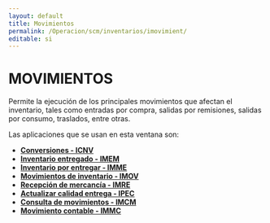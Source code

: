 ```yaml
---
layout: default
title: Movimientos
permalink: /Operacion/scm/inventarios/imovimient/
editable: si
---
```


# MOVIMIENTOS  

Permite la ejecución de los principales movimientos que afectan el inventario, tales como entradas por compra, salidas por remisiones, salidas por consumo, traslados, entre otras.  

Las aplicaciones que se usan en esta ventana son:  

* [**Conversiones - ICNV**](http://docs.oasiscom.com/Operacion/scm/inventarios/imovimient/icnv)  
* [**Inventario entregado - IMEM**](http://docs.oasiscom.com/Operacion/scm/inventarios/imovimient/imem)  
* [**Inventario por entregar - IMME**](http://docs.oasiscom.com/Operacion/scm/inventarios/imovimient/imme)  
* [**Movimientos de inventario - IMOV**](http://docs.oasiscom.com/Operacion/scm/inventarios/imovimient/imov)  
* [**Recepción de mercancía - IMRE**](http://docs.oasiscom.com/Operacion/scm/inventarios/imovimient/imre)  
* [**Actualizar calidad entrega - IPEC**](http://docs.oasiscom.com/Operacion/scm/inventarios/imovimient/ipec)  
* [**Consulta de movimientos - IMCM**](http://docs.oasiscom.com/Operacion/scm/inventarios/imovimient/imcm)  
* [**Movimiento contable - IMMC**](http://docs.oasiscom.com/Operacion/scm/inventarios/imovimient/immc)

